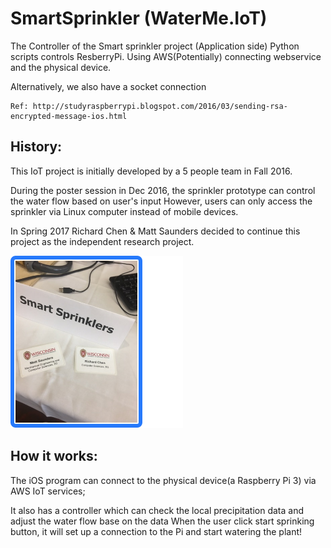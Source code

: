 # SmartSprinkler (WaterMe.IoT)
The Controller of the Smart sprinkler project (Application side)
Python scripts controls ResberryPi.
Using AWS(Potentially) connecting webservice and the physical device.
	
Alternatively, we also have a socket connection 

	Ref: http://studyraspberrypi.blogspot.com/2016/03/sending-rsa-encrypted-message-ios.html
## History:
This IoT project is initially developed by a 5 people team in Fall 2016.

  During the poster session in Dec 2016, the sprinkler prototype can control the water flow based on user's input
  However, users can only access the sprinkler via Linux computer instead of mobile devices.
	
In Spring 2017 Richard Chen & Matt Saunders decided to continue this project as the independent research project. 

![Screenshot](download.png)

## How it works:
The iOS program can connect to the physical device(a Raspberry Pi 3) via AWS IoT services;

It also has a controller which can check the local precipitation data and adjust the water flow base on the data
When the user click start sprinking button, it will set up a connection to the Pi and start watering the plant!
 
